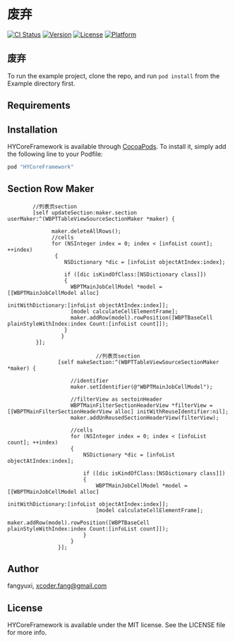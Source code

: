 # 废弃

[![CI Status](http://img.shields.io/travis/fangyuxi/HYCoreFramework.svg?style=flat)](https://travis-ci.org/fangyuxi/HYCoreFramework)
[![Version](https://img.shields.io/cocoapods/v/HYCoreFramework.svg?style=flat)](http://cocoapods.org/pods/HYCoreFramework)
[![License](https://img.shields.io/cocoapods/l/HYCoreFramework.svg?style=flat)](http://cocoapods.org/pods/HYCoreFramework)
[![Platform](https://img.shields.io/cocoapods/p/HYCoreFramework.svg?style=flat)](http://cocoapods.org/pods/HYCoreFramework)

## 废弃

To run the example project, clone the repo, and run `pod install` from the Example directory first.

## Requirements

## Installation

HYCoreFramework is available through [CocoaPods](http://cocoapods.org). To install
it, simply add the following line to your Podfile:

```ruby
pod "HYCoreFramework"
```
## Section Row Maker 

```objc
        //列表页section
        [self updateSection:maker.section userMaker:^(WBPTTableViewSourceSectionMaker *maker) {
                                
              maker.deleteAllRows();
              //cells
              for (NSInteger index = 0; index < [infoList count]; ++index)
               {
                  NSDictionary *dic = [infoList objectAtIndex:index];
                                    
                  if ([dic isKindOfClass:[NSDictionary class]])
                  {
                    WBPTMainJobCellModel *model = [[WBPTMainJobCellModel alloc]
                                                      initWithDictionary:[infoList objectAtIndex:index]];
                    [model calculateCellElementFrame];
                    maker.addRow(model).rowPosition([WBPTBaseCell plainStyleWithIndex:index Count:[infoList count]]);
                  }
                 }
         }];
                            
                            //列表页section
                [self makeSection:^(WBPTTableViewSourceSectionMaker *maker) {
                    
                    //identifier
                    maker.setIdentifier(@"WBPTMainJobCellModel");
                    
                    //filterView as sectoinHeader
                    WBPTMainFilterSectionHeaderView *filterView = [[WBPTMainFilterSectionHeaderView alloc] initWithReuseIdentifier:nil];
                    maker.addUnReusedSectionHeaderView(filterView);
                    
                    //cells
                    for (NSInteger index = 0; index < [infoList count]; ++index)
                    {
                        NSDictionary *dic = [infoList objectAtIndex:index];
                        
                        if ([dic isKindOfClass:[NSDictionary class]])
                        {
                            WBPTMainJobCellModel *model = [[WBPTMainJobCellModel alloc]
                                                           initWithDictionary:[infoList objectAtIndex:index]];
                            [model calculateCellElementFrame];
                            maker.addRow(model).rowPosition([WBPTBaseCell plainStyleWithIndex:index Count:[infoList count]]);
                        }
                    }
                }];
```

## Author

fangyuxi, xcoder.fang@gmail.com

## License

HYCoreFramework is available under the MIT license. See the LICENSE file for more info.
